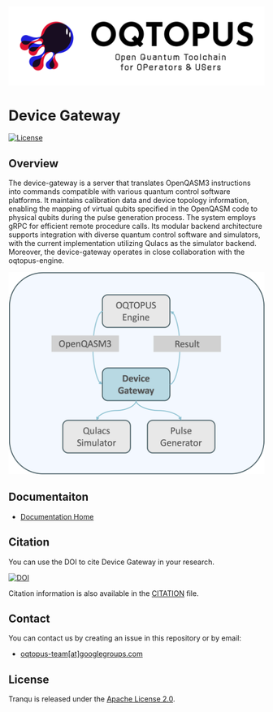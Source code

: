 ![OQTOPUS](./asset/oqtopus_logo.png)

# Device Gateway

[![License](https://img.shields.io/badge/License-Apache_2.0-blue.svg)](https://opensource.org/licenses/Apache-2.0)

## Overview

The device-gateway is a server that translates OpenQASM3 instructions into commands compatible with various quantum control software platforms. It maintains calibration data and device topology information, enabling the mapping of virtual qubits specified in the OpenQASM code to physical qubits during the pulse generation process. The system employs gRPC for efficient remote procedure calls. Its modular backend architecture supports integration with diverse quantum control software and simulators, with the current implementation utilizing Qulacs as the simulator backend. Moreover, the device-gateway operates in close collaboration with the oqtopus-engine.

![Device Gateway](./asset/device_gateway.png)

## Documentaiton

- [Documentation Home](https://device-gateway.readthedocs.io/)

## Citation

You can use the DOI to cite Device Gateway in your research.

[![DOI](https://zenodo.org/badge/DOI/10.5281/zenodo.15044030.svg)](https://doi.org/10.5281/zenodo.15044030)

Citation information is also available in the [CITATION](https://github.com/oqtopus-team/device-gateway/blob/main/CITATION.cff) file.

## Contact

You can contact us by creating an issue in this repository or by email:

- [oqtopus-team[at]googlegroups.com](mailto:oqtopus-team[at]googlegroups.com)

## License

Tranqu is released under the [Apache License 2.0](https://github.com/oqtopus-team/device-gateway/blob/main/LICENSE).

